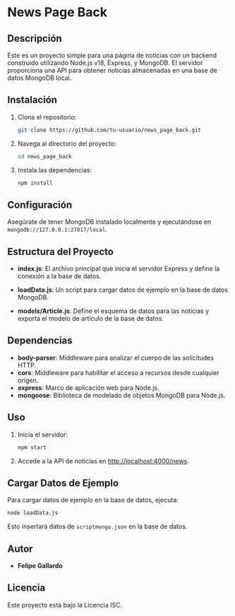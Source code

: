 # News Page Back

## Descripción
Este es un proyecto simple para una página de noticias con un backend construido utilizando Node.js v18, Express, y MongoDB. El servidor proporciona una API para obtener noticias almacenadas en una base de datos MongoDB local.

## Instalación

1. Clona el repositorio:

   ```bash
   git clone https://github.com/tu-usuario/news_page_back.git
   ```

2. Navega al directorio del proyecto:

   ```bash
   cd news_page_back
   ```

3. Instala las dependencias:

   ```bash
   npm install
   ```

## Configuración

Asegúrate de tener MongoDB instalado localmente y ejecutándose en `mongodb://127.0.0.1:27017/local`.

## Estructura del Proyecto

- **index.js**: El archivo principal que inicia el servidor Express y define la conexión a la base de datos.
  
- **loadData.js**: Un script para cargar datos de ejemplo en la base de datos MongoDB.

- **models/Article.js**: Define el esquema de datos para las noticias y exporta el modelo de artículo de la base de datos.

## Dependencias

- **body-parser**: Middleware para analizar el cuerpo de las solicitudes HTTP.
- **cors**: Middleware para habilitar el acceso a recursos desde cualquier origen.
- **express**: Marco de aplicación web para Node.js.
- **mongoose**: Biblioteca de modelado de objetos MongoDB para Node.js.

## Uso

1. Inicia el servidor:

   ```bash
   npm start
   ```

2. Accede a la API de noticias en [http://localhost:4000/news](http://localhost:4000/news).

## Cargar Datos de Ejemplo

Para cargar datos de ejemplo en la base de datos, ejecuta:

```bash
node loadData.js
```

Esto insertará datos de `scriptmongo.json` en la base de datos.

## Autor

- **Felipe Gallardo**

## Licencia

Este proyecto está bajo la Licencia ISC.